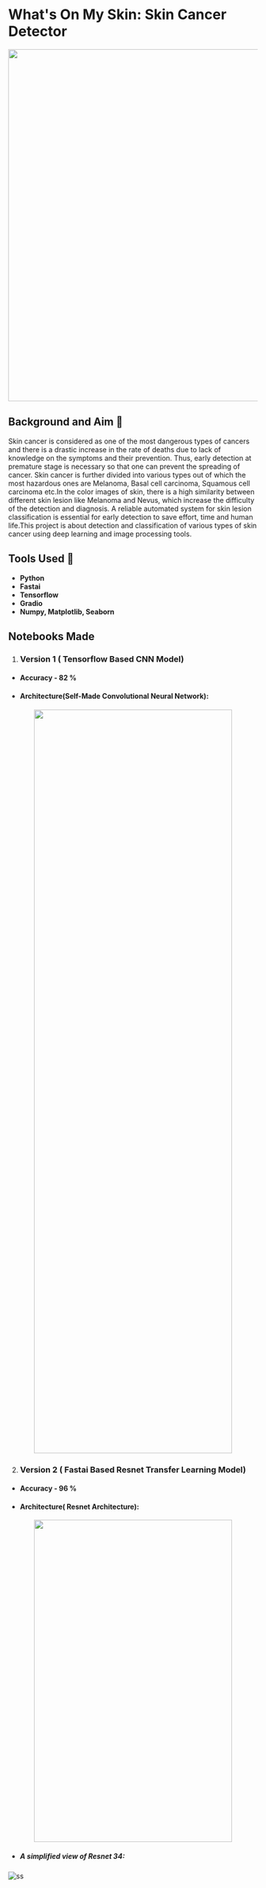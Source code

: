 # What's On My Skin: Skin Cancer Detector
<p align="center">
  <img 
    width="540"
    height="710"
    src="https://github.com/AdiNarendra98/WhatsonmySkin-SkinCancerDetector/blob/main/ss/x1.jpg"
  >
</p>

## Background and Aim 🏹
Skin cancer is considered as one of the most dangerous types of cancers and there is a drastic increase in the rate of deaths due to lack of knowledge on the symptoms and their prevention. Thus, early detection at premature stage is necessary so that one can prevent the spreading of cancer. Skin cancer is further divided into various types out of which the most hazardous ones are Melanoma, Basal cell carcinoma, Squamous cell carcinoma etc.In the color images of skin, there is a high similarity between different skin lesion like Melanoma and Nevus, which increase the difficulty of the detection and diagnosis. A reliable automated system for skin lesion classification is essential for early detection to save effort, time and human life.This project is about detection and classification of various types of skin cancer using deep learning and image processing tools.

## Tools Used 🧰
- **Python**
- **Fastai**
- **Tensorflow**
- **Gradio**
- **Numpy, Matplotlib, Seaborn**

## Notebooks Made

1. ### Version 1 ( Tensorflow Based CNN Model)
- #### Accuracy - 82 %
- #### Architecture(Self-Made Convolutional Neural Network):
<p align="center">
  <img 
    width="400"
    height="1500"
    src="https://github.com/AdiNarendra98/WhatsonmySkin-SkinCancerDetector/blob/main/V1(Tensorflow)/model.png"
  >
</p>



2. ### Version 2 ( Fastai Based Resnet Transfer Learning Model)
- #### Accuracy - 96 %
- #### Architecture( Resnet Architecture):
<p align="center">
  <img 
    width="400"
    height="650"
    src="https://github.com/AdiNarendra98/WhatsonmySkin-SkinCancerDetector/blob/main/ss/rs1.png"
  >
</p>


* ##### A simplified view of Resnet 34:

![ss](https://github.com/AdiNarendra98/WhatsonmySkin-SkinCancerDetector/blob/main/ss/ss22.png)

  



